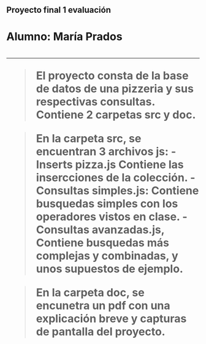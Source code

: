 <h2> Proyecto final 1 evaluación <h2>

<h1> Alumno: María Prados <h1>

---------------------------------------------------------------------------------------------------------------

> El proyecto consta de la base de datos de una pizzeria y sus respectivas consultas.
	Contiene 2 carpetas src y doc.

> En la carpeta src, se encuentran 3 archivos js:
	- Inserts pizza.js Contiene las insercciones de la colección.
	- Consultas simples.js: Contiene busquedas simples con los operadores vistos en clase.
	- Consultas avanzadas.js, Contiene busquedas más complejas y combinadas, y unos supuestos de ejemplo.

> En la carpeta doc, se encunetra un pdf con una explicación breve y capturas de pantalla del proyecto. 